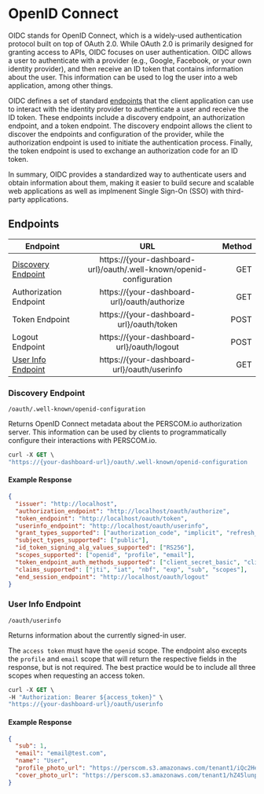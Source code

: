 # OpenID Connect

OIDC stands for OpenID Connect, which is a widely-used authentication protocol built on top of OAuth 2.0. While OAuth 2.0 is primarily
designed for granting access to APIs, OIDC focuses on user authentication. OIDC allows a user to authenticate with a provider (e.g., Google,
Facebook, or your own identity provider), and then receive an ID token that contains information about the user. This information can be
used to log the user into a web application, among other things.

OIDC defines a set of standard [endpoints](#endpoints) that the client application can use to interact with the identity provider to
authenticate a user and receive the ID token. These endpoints include a discovery endpoint, an authorization endpoint, and a token endpoint.
The discovery endpoint allows the client to discover the endpoints and configuration of the provider, while the authorization endpoint is
used to initiate the authentication process. Finally, the token endpoint is used to exchange an authorization code for an ID token.

In summary, OIDC provides a standardized way to authenticate users and obtain information about them, making it easier to build secure and
scalable web applications as well as implmenent Single Sign-On (SSO) with third-party applications.

## Endpoints

| Endpoint                                  |                                 URL                                 | Method |
| ----------------------------------------- | :-----------------------------------------------------------------: | -----: |
| [Discovery Endpoint](#discovery-endpoint) | https://{your-dashboard-url}/oauth/.well-known/openid-configuration |    GET |
| Authorization Endpoint                    |            https://{your-dashboard-url}/oauth/authorize             |    GET |
| Token Endpoint                            |              https://{your-dashboard-url}/oauth/token               |   POST |
| Logout Endpoint                           |              https://{your-dashboard-url}/oauth/logout              |   POST |
| [User Info Endpoint](#user-info-endpoint) |             https://{your-dashboard-url}/oauth/userinfo             |    GET |

### Discovery Endpoint

`/oauth/.well-known/openid-configuration`

Returns OpenID Connect metadata about the PERSCOM.io authorization server. This information can be used by clients to programmatically
configure their interactions with PERSCOM.io.

```vb
curl -X GET \
"https://{your-dashboard-url}/oauth/.well-known/openid-configuration
```

#### Example Response

```json
{
  "issuer": "http://localhost",
  "authorization_endpoint": "http://localhost/oauth/authorize",
  "token_endpoint": "http://localhost/oauth/token",
  "userinfo_endpoint": "http://localhost/oauth/userinfo",
  "grant_types_supported": ["authorization_code", "implicit", "refresh_token"],
  "subject_types_supported": ["public"],
  "id_token_signing_alg_values_supported": ["RS256"],
  "scopes_supported": ["openid", "profile", "email"],
  "token_endpoint_auth_methods_supported": ["client_secret_basic", "client_secret_post"],
  "claims_supported": ["jti", "iat", "nbf", "exp", "sub", "scopes"],
  "end_session_endpoint": "http://localhost/oauth/logout"
}
```

### User Info Endpoint

`/oauth/userinfo`

Returns information about the currently signed-in user.

The `access token` must have the `openid` scope. The endpoint also excepts the `profile` and `email` scope that will return the respective
fields in the response, but is not required. The best practice would be to include all three scopes when requesting an access token.

```vb
curl -X GET \
-H "Authorization: Bearer ${access_token}" \
"https://{your-dashboard-url}/oauth/userinfo
```

#### Example Response

```json
{
  "sub": 1,
  "email": "email@test.com",
  "name": "User",
  "profile_photo_url": "https://perscom.s3.amazonaws.com/tenant1/iQc2HehFyKASVIUn8v99rX93jkJ2xhNtmQVL0Uwa.jpg",
  "cover_photo_url": "https://perscom.s3.amazonaws.com/tenant1/hZ45lunpaYAu6mSgNonRAFQ0pknQcZ6ktpwD03fM.jpg"
}
```
